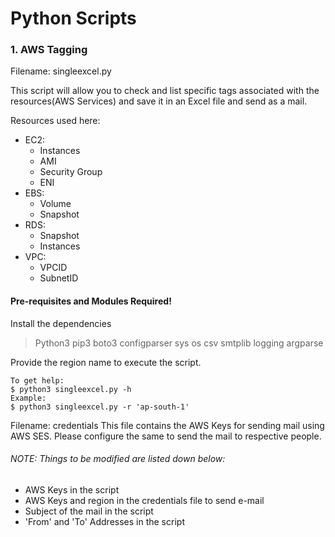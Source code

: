 # Python Scripts

### 1. AWS Tagging 
Filename: singleexcel.py

This script will allow you to check and list specific tags associated with the resources(AWS Services) and save it in an Excel file and send as a mail.

Resources used here:
- EC2:
  - Instances
  - AMI
  - Security Group
  - ENI
- EBS:
   - Volume
   - Snapshot
- RDS:
   - Snapshot
   - Instances
- VPC:
   - VPCID
   - SubnetID

#### Pre-requisites and Modules Required!
Install the dependencies
> Python3
> pip3
> boto3
> configparser
> sys
> os
> csv
> smtplib
> logging
> argparse

Provide the region name to execute the script.

```
To get help: 
$ python3 singleexcel.py -h
Example:
$ python3 singleexcel.py -r 'ap-south-1'
```
Filename: credentials
This file contains the AWS Keys for sending mail using AWS SES. Please configure the same to send the mail to respective people.

###### NOTE: Things to be modified are listed down below:
- AWS Keys in the script
- AWS Keys and region in the credentials file to send e-mail
- Subject of the mail in the script
- 'From' and 'To' Addresses in the script
